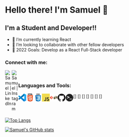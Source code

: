 # Hello there! I'm Samuel 👋

## I'm a Student and Developer!!

- 🌱 I’m currently learning React
- 👯 I’m looking to collaborate with other fellow developers
- 🥅 2022 Goals: Develop as a React Full-Stack developer

### Connect with me:

<!-- [<img align="left" alt="Samuel | website" width="22px" src="https://raw.githubusercontent.com/iconic/open-iconic/master/svg/globe.svg" />][website] -->
<!-- [<img align="left" alt="Samuel | YouTube" width="22px" src="https://cdn.jsdelivr.net/npm/simple-icons@v3/icons/youtube.svg" />][youtube] -->
<!-- [<img align="left" alt="Samuel | Twitter" width="22px" src="https://cdn.jsdelivr.net/npm/simple-icons@v3/icons/twitter.svg" />][twitter] -->
[<img align="left" alt="Samuel | LinkedIn" width="22px" src="https://cdn.jsdelivr.net/npm/simple-icons@v3/icons/linkedin.svg" />][linkedin]
[<img align="left" alt="Samuel | Instagram" width="22px" src="https://cdn.jsdelivr.net/npm/simple-icons@v3/icons/instagram.svg" />][instagram]

<br />

### Languages and Tools:

[<img align="left" alt="Visual Studio Code" width="26px" src="https://raw.githubusercontent.com/github/explore/80688e429a7d4ef2fca1e82350fe8e3517d3494d/topics/visual-studio-code/visual-studio-code.png" />]
[<img align="left" alt="HTML5" width="26px" src="https://raw.githubusercontent.com/github/explore/80688e429a7d4ef2fca1e82350fe8e3517d3494d/topics/html/html.png" />]
[<img align="left" alt="CSS3" width="26px" src="https://raw.githubusercontent.com/github/explore/80688e429a7d4ef2fca1e82350fe8e3517d3494d/topics/css/css.png" />]
[<img align="left" alt="JavaScript" width="26px" src="https://raw.githubusercontent.com/github/explore/80688e429a7d4ef2fca1e82350fe8e3517d3494d/topics/javascript/javascript.png"/>]
[<img align="left" alt="Git" width="26px" src="https://raw.githubusercontent.com/github/explore/80688e429a7d4ef2fca1e82350fe8e3517d3494d/topics/git/git.png" />]
[<img align="left" alt="GitHub" width="26px" src="https://raw.githubusercontent.com/github/explore/78df643247d429f6cc873026c0622819ad797942/topics/github/github.png" />]
[<img align="left" alt="Terminal" width="26px" src="https://raw.githubusercontent.com/github/explore/80688e429a7d4ef2fca1e82350fe8e3517d3494d/topics/terminal/terminal.png" />]

<br />
<br />

[![Top Langs](https://github-readme-stats.vercel.app/api/top-langs/?username=SamuelRod6&layout=compact&theme=chartreuse-dark)](https://github.com/anuraghazra/github-readme-stats)

[![Samuel's GitHub stats](https://github-readme-stats.vercel.app/api?username=SamuelRod6&show_icons=true&theme=chartreuse-dark)](https://github.com/anuraghazra/github-readme-stats)

<!-- [website]: 
[twitter]: 
[youtube]: --> 
[instagram]: https://www.instagram.com/samuelrod6/
[linkedin]: https://www.linkedin.com/in/samuel-esteban-rodr%C3%ADguez-reyes-0003981a9/

